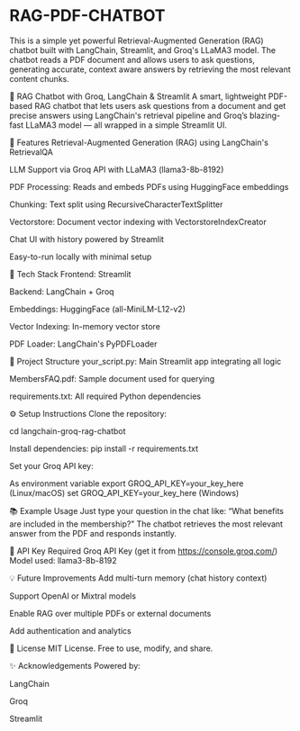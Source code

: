 # RAG-PDF-CHATBOT
This is a simple yet powerful Retrieval-Augmented Generation (RAG) chatbot built with LangChain, Streamlit, and Groq's LLaMA3 model. The chatbot reads a PDF document and allows users to ask questions, generating accurate, context aware answers by retrieving the most relevant content chunks.


🤖 RAG Chatbot with Groq, LangChain & Streamlit
A smart, lightweight PDF-based RAG chatbot that lets users ask questions from a document and get precise answers using LangChain's retrieval pipeline and Groq’s blazing-fast LLaMA3 model — all wrapped in a simple Streamlit UI.

📌 Features
Retrieval-Augmented Generation (RAG) using LangChain's RetrievalQA

LLM Support via Groq API with LLaMA3 (llama3-8b-8192)

PDF Processing: Reads and embeds PDFs using HuggingFace embeddings

Chunking: Text split using RecursiveCharacterTextSplitter

Vectorstore: Document vector indexing with VectorstoreIndexCreator

Chat UI with history powered by Streamlit

Easy-to-run locally with minimal setup

🧱 Tech Stack
Frontend: Streamlit

Backend: LangChain + Groq

Embeddings: HuggingFace (all-MiniLM-L12-v2)

Vector Indexing: In-memory vector store

PDF Loader: LangChain's PyPDFLoader

📁 Project Structure
your_script.py: Main Streamlit app integrating all logic

MembersFAQ.pdf: Sample document used for querying

requirements.txt: All required Python dependencies

⚙️ Setup Instructions
Clone the repository:

cd langchain-groq-rag-chatbot

Install dependencies:
pip install -r requirements.txt

Set your Groq API key:

As environment variable
export GROQ_API_KEY=your_key_here (Linux/macOS)
set GROQ_API_KEY=your_key_here (Windows)


📚 Example Usage
Just type your question in the chat like:
“What benefits are included in the membership?”
The chatbot retrieves the most relevant answer from the PDF and responds instantly.

🔐 API Key Required
Groq API Key (get it from https://console.groq.com/)
Model used: llama3-8b-8192

💡 Future Improvements
Add multi-turn memory (chat history context)

Support OpenAI or Mixtral models

Enable RAG over multiple PDFs or external documents

Add authentication and analytics

📜 License
MIT License. Free to use, modify, and share.

✨ Acknowledgements
Powered by:

LangChain

Groq

Streamlit

